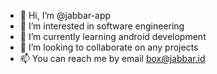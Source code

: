- 👋 Hi, I’m @jabbar-app
- 👀 I’m interested in software engineering
- 🌱 I’m currently learning android development
- 💞️ I’m looking to collaborate on any projects
- 📫 You can reach me by email box@jabbar.id

<!---
jabbar-app/jabbar-app is a ✨ special ✨ repository because its `README.md` (this file) appears on your GitHub profile.
You can click the Preview link to take a look at your changes.
--->
